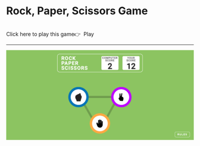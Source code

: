 ﻿# Rock, Paper, Scissors Game

<br>
Click here to play this game👉&nbsp&nbsp<a href="https://SrikanthGummadi.github.io/rock-paper-scissors/" style="text-decoration:none;">Play</a>

<hr>

![screenshot](./Images/Rock-Paper-Scissors.png)
